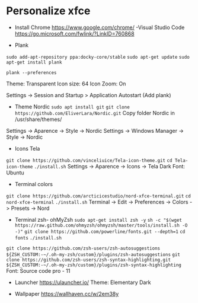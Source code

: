 # Personalize xfce

- Install Chrome
https://www.google.com/chrome/
-Visual Studio Code
https://go.microsoft.com/fwlink/?LinkID=760868

- Plank

`sudo add-apt-repository ppa:docky-core/stable`
`sudo apt-get update`
`sudo apt-get install plank`

`plank --preferences`

Theme: Transparent
Icon size: 64
Icon Zoom: On

Settings -> Session and Startup > Application Autostart (Add plank)

- Theme Nordic
`sudo apt install git`
`git clone https://github.com/EliverLara/Nordic.git`
Copy folder Nordic in /usr/share/themes/

Settings -> Aparence -> Style -> Nordic
Settings -> Windows Manager -> Style -> Nordic

- Icons Tela

`git clone https://github.com/vinceliuice/Tela-icon-theme.git`
`cd Tela-icon-theme`
`./install.sh`
Settings -> Aparence -> Icons -> Tela Dark
Font: Ubuntu

- Terminal colors

`git clone https://github.com/arcticicestudio/nord-xfce-terminal.git`
`cd nord-xfce-terminal`
`./install.sh`
Terminal -> Edit -> Preferences -> Colors -> Presets -> Nord

- Terminal zsh- ohMyZsh
`sudo apt-get install zsh -y`
`sh -c "$(wget https://raw.github.com/ohmyzsh/ohmyzsh/master/tools/install.sh -O -)"`
`git clone https://github.com/powerline/fonts.git --depth=1`
`cd fonts`
`./install.sh`

`git clone https://github.com/zsh-users/zsh-autosuggestions ${ZSH_CUSTOM:-~/.oh-my-zsh/custom}/plugins/zsh-autosuggestions`
`git clone https://github.com/zsh-users/zsh-syntax-highlighting.git ${ZSH_CUSTOM:-~/.oh-my-zsh/custom}/plugins/zsh-syntax-highlighting`
Font: Source code pro - 11

- Launcher 
https://ulauncher.io/
Theme: Elementary Dark

- Wallpaper
https://wallhaven.cc/w/2em38y
